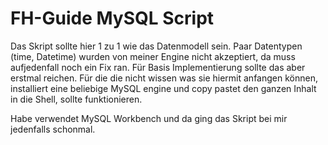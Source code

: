 # FH-Guide MySQL Script

Das Skript sollte hier 1 zu 1 wie das Datenmodell sein. Paar Datentypen (time, Datetime) wurden von meiner Engine nicht akzeptiert, da muss aufjedenfall noch ein Fix ran.
Für Basis Implementierung sollte das aber erstmal reichen. Für die die nicht wissen was sie hiermit anfangen können, installiert eine beliebige MySQL engine und copy pastet
den ganzen Inhalt in die Shell, sollte funktionieren.

Habe verwendet MySQL Workbench und da ging das Skript bei mir jedenfalls schonmal.

